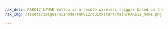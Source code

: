 ```yaml
---
rak_desc: RAK612 LPWAN Button is a remote wireless trigger based on the LoRaWAN protocol. It offers long-range wireless connectivity, long battery life, and four programmable buttons, making it suitable for several Smart Home applications.
rak_img: /assets/images/wisnode/rak612/quickstart/main/RAK612_home.png

---
```


<rk-redirect to="/Product-Categories/WisNode/RAK612/Overview/" />